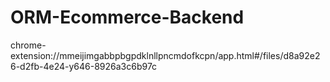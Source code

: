 # ORM-Ecommerce-Backend
chrome-extension://mmeijimgabbpbgpdklnllpncmdofkcpn/app.html#/files/d8a92e26-d2fb-4e24-y646-8926a3c6b97c